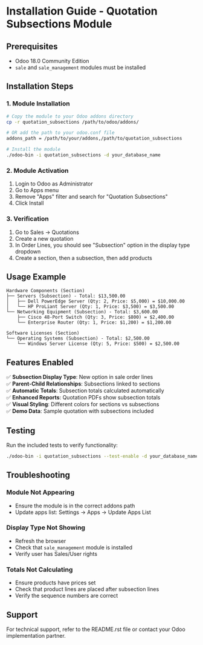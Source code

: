 # Installation Guide - Quotation Subsections Module

## Prerequisites
- Odoo 18.0 Community Edition
- `sale` and `sale_management` modules must be installed

## Installation Steps

### 1. Module Installation
```bash
# Copy the module to your Odoo addons directory
cp -r quotation_subsections /path/to/odoo/addons/

# OR add the path to your odoo.conf file
addons_path = /path/to/your/addons,/path/to/quotation_subsections

# Install the module
./odoo-bin -i quotation_subsections -d your_database_name
```

### 2. Module Activation
1. Login to Odoo as Administrator
2. Go to Apps menu
3. Remove "Apps" filter and search for "Quotation Subsections"
4. Click Install

### 3. Verification
1. Go to Sales → Quotations
2. Create a new quotation
3. In Order Lines, you should see "Subsection" option in the display type dropdown
4. Create a section, then a subsection, then add products

## Usage Example

```
Hardware Components (Section)
├── Servers (Subsection) - Total: $13,500.00
│   ├── Dell PowerEdge Server (Qty: 2, Price: $5,000) = $10,000.00
│   └── HP ProLiant Server (Qty: 1, Price: $3,500) = $3,500.00
└── Networking Equipment (Subsection) - Total: $3,600.00
    ├── Cisco 48-Port Switch (Qty: 3, Price: $800) = $2,400.00
    └── Enterprise Router (Qty: 1, Price: $1,200) = $1,200.00

Software Licenses (Section)
└── Operating Systems (Subsection) - Total: $2,500.00
    └── Windows Server License (Qty: 5, Price: $500) = $2,500.00
```

## Features Enabled

✅ **Subsection Display Type**: New option in sale order lines  
✅ **Parent-Child Relationships**: Subsections linked to sections  
✅ **Automatic Totals**: Subsection totals calculated automatically  
✅ **Enhanced Reports**: Quotation PDFs show subsection totals  
✅ **Visual Styling**: Different colors for sections vs subsections  
✅ **Demo Data**: Sample quotation with subsections included  

## Testing

Run the included tests to verify functionality:
```bash
./odoo-bin -i quotation_subsections --test-enable -d your_database_name
```

## Troubleshooting

### Module Not Appearing
- Ensure the module is in the correct addons path
- Update apps list: Settings → Apps → Update Apps List

### Display Type Not Showing
- Refresh the browser
- Check that `sale_management` module is installed
- Verify user has Sales/User rights

### Totals Not Calculating
- Ensure products have prices set
- Check that product lines are placed after subsection lines
- Verify the sequence numbers are correct

## Support

For technical support, refer to the README.rst file or contact your Odoo implementation partner.
